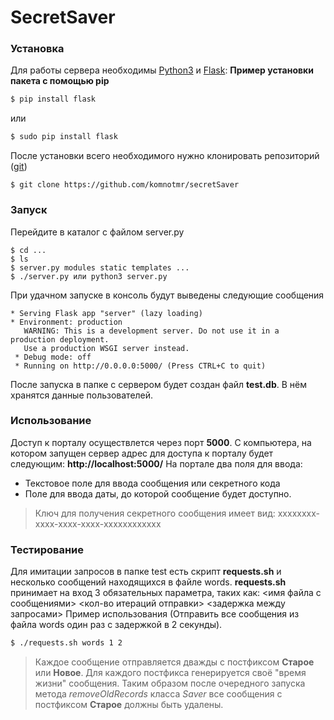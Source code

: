 # SecretSaver
### Установка
Для работы сервера необходимы [Python3](https://www.python.org/) и [Flask](https://www.palletsprojects.com/p/flask/):
**Пример установки пакета с помощью pip**
```sh
$ pip install flask 
```
или
```sh
$ sudo pip install flask 
```
После установки всего необходимого нужно клонировать репозиторий ([git](https://git-scm.com/downloads))
```
$ git clone https://github.com/komnotmr/secretSaver
```
### Запуск
Перейдите в каталог с файлом server.py
```
$ cd ...
$ ls
$ server.py modules static templates ...
$ ./server.py или python3 server.py
```
При удачном запуске в консоль будут выведены следующие сообщения
```
* Serving Flask app "server" (lazy loading)
* Environment: production
   WARNING: This is a development server. Do not use it in a production deployment.
   Use a production WSGI server instead.
 * Debug mode: off
 * Running on http://0.0.0.0:5000/ (Press CTRL+C to quit)
```
После запуска в папке с сервером будет создан файл **test.db**. В нём хранятся данные пользователей.

### Использование
Доступ к порталу осуществлется через порт **5000**. С компьютера, на котором запущен сервер адрес для доступа к порталу будет следующим: **http://localhost:5000/**
На портале два поля для ввода:
- Текстовое поле для ввода сообщения или секретного кода
- Поле для ввода даты, до которой сообщение будет доступно.

> Ключ для получения секретного сообщения имеет вид:  xxxxxxxx-xxxx-xxxx-xxxx-xxxxxxxxxxxx

### Тестирование
Для имитации запросов в папке test есть скрипт **requests.sh** и несколько сообщений находящихся в файле words. **requests.sh** принимает на вход 3 обязательных параметра, таких как:
<имя файла с сообщениями> <кол-во итераций отправки> <задержка между запросами>
Пример использования (Отправить все сообщения из файла words один раз с задержкой в 2 секунды).
```sh
$ ./requests.sh words 1 2
```
>   Каждое сообщение отправляется дважды с постфиксом **Старое** или **Новое**. Для каждого постфикса генерируется своё "время жизни" сообщения. Таким образом после очередного запуска метода *removeOldRecords* класса *Saver* все сообщения с постфиксом **Старое** должны быть удалены.


